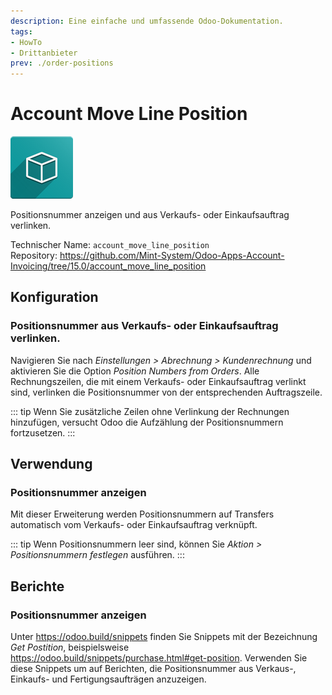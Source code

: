 ```yaml
---
description: Eine einfache und umfassende Odoo-Dokumentation.
tags:
- HowTo
- Drittanbieter
prev: ./order-positions
---
```

# Account Move Line Position
![icon_oms_box](assets/icon_oms_box.png)

Positionsnummer anzeigen und aus Verkaufs- oder Einkaufsauftrag verlinken.

Technischer Name: `account_move_line_position`\
Repository: <https://github.com/Mint-System/Odoo-Apps-Account-Invoicing/tree/15.0/account_move_line_position>

## Konfiguration

### Positionsnummer aus Verkaufs- oder Einkaufsauftrag verlinken.

Navigieren Sie nach *Einstellungen > Abrechnung > Kundenrechnung* und aktivieren Sie die Option *Position Numbers from Orders*. Alle Rechnungszeilen, die mit einem Verkaufs- oder Einkaufsauftrag verlinkt sind, verlinken die Positionsnummer von der entsprechenden Auftragszeile.

::: tip
Wenn Sie zusätzliche Zeilen ohne Verlinkung der Rechnungen hinzufügen, versucht Odoo die Aufzählung der Positionsnummern fortzusetzen. 
:::

## Verwendung

### Positionsnummer anzeigen

Mit dieser Erweiterung werden Positionsnummern auf Transfers automatisch vom Verkaufs- oder Einkaufsauftrag verknüpft.

::: tip
Wenn Positionsnummern leer sind, können Sie *Aktion > Positionsnummern festlegen* ausführen.
:::

## Berichte

### Positionsnummer anzeigen

Unter <https://odoo.build/snippets> finden Sie Snippets mit der Bezeichnung *Get Postition*, beispielsweise <https://odoo.build/snippets/purchase.html#get-position>. Verwenden Sie diese Snippets um auf Berichten, die Positionsnummer aus Verkaus-, Einkaufs- und Fertigungsaufträgen anzuzeigen.